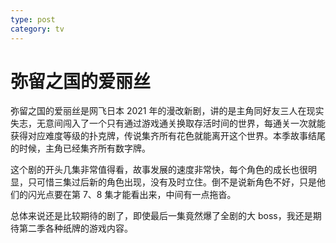 ```yaml
---
type: post
category: tv
---
```


# 弥留之国的爱丽丝

弥留之国的爱丽丝是网飞日本 2021 年的漫改新剧，讲的是主角同好友三人在现实失志，无意间闯入了一个只有通过游戏通关换取存活时间的世界，每通关一次就能获得对应难度等级的扑克牌，传说集齐所有花色就能离开这个世界。本季故事结尾的时候，主角已经集齐所有数字牌。

这个剧的开头几集非常值得看，故事发展的速度非常快，每个角色的成长也很明显，只可惜三集过后新的角色出现，没有及时立住。倒不是说新角色不好，只是他们的闪光点要在第 7、8 集才能看出来，中间有一点拖沓。

总体来说还是比较期待的剧了，即使最后一集竟然爆了全剧的大 boss，我还是期待第二季各种纸牌的游戏内容。
